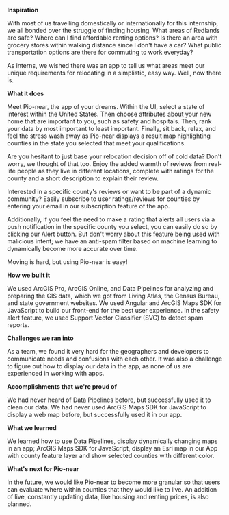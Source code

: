 **Inspiration**

With most of us travelling domestically or internationally for this internship, we all bonded over the struggle of finding housing. What areas of Redlands are safe? Where can I find affordable renting options? Is there an area with grocery stores within walking distance since I don't have a car? What public transportation options are there for commuting to work everyday?

As interns, we wished there was an app to tell us what areas meet our unique requirements for relocating in a simplistic, easy way. Well, now there is.

**What it does**

Meet Pio-near, the app of your dreams. Within the UI, select a state of interest within the United States. Then choose attributes about your new home that are important to you, such as safety and hospitals. Then, rank your data by most important to least important. Finally, sit back, relax, and feel the stress wash away as Pio-near displays a result map highlighting counties in the state you selected that meet your qualifications.

Are you hesitant to just base your relocation decision off of cold data? Don't worry, we thought of that too. Enjoy the added warmth of reviews from real-life people as they live in different locations, complete with ratings for the county and a short description to explain their review.

Interested in a specific county's reviews or want to be part of a dynamic community? Easily subscribe to user ratings/reviews for counties by entering your email in our subscription feature of the app.

Additionally, if you feel the need to make a rating that alerts all users via a push notification in the specific county you select, you can easily do so by clicking our Alert button. But don't worry about this feature being used with malicious intent; we have an anti-spam filter based on machine learning to dynamically become more accurate over time.

Moving is hard, but using Pio-near is easy!

**How we built it**

We used ArcGIS Pro, ArcGIS Online, and Data Pipelines for analyzing and preparing the GIS data, which we got from Living Atlas, the Census Bureau, and state government websites. We used Angular and ArcGIS Maps SDK for JavaScript to build our front-end for the best user experience. In the safety alert feature, we used Support Vector Classifier (SVC) to detect spam reports.

**Challenges we ran into**

As a team, we found it very hard for the geographers and developers to communicate needs and confusions with each other. It was also a challenge to figure out how to display our data in the app, as none of us are experienced in working with apps.

**Accomplishments that we're proud of**

We had never heard of Data Pipelines before, but successfully used it to clean our data. We had never used ArcGIS Maps SDK for JavaScript to display a web map before, but successfully used it in our app.

**What we learned**

We learned how to use Data Pipelines, display dynamically changing maps in an app; ArcGIS Maps SDK for JavaScript, display an Esri map in our App with county feature layer and show selected counties with different color.

**What's next for Pio-near**

In the future, we would like Pio-near to become more granular so that users can evaluate where within counties that they would like to live. An addition of live, constantly updating data, like housing and renting prices, is also planned.
